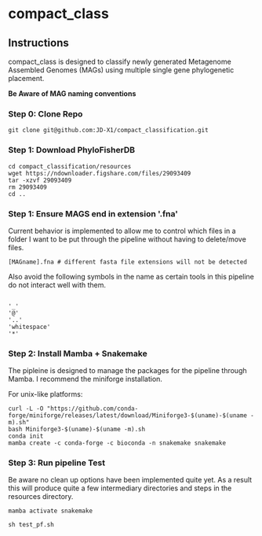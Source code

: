 # compact_class

## Instructions

compact_class is designed to classify newly generated Metagenome Assembled Genomes (MAGs) using multiple single gene phylogenetic placement. 

**Be Aware of MAG naming conventions** 

### Step 0: Clone Repo
```
git clone git@github.com:JD-X1/compact_classification.git

```




### Step 1: Download PhyloFisherDB

```
cd compact_classification/resources
wget https://ndownloader.figshare.com/files/29093409
tar -xzvf 29093409
rm 29093409
cd ..
```

### Step 1: Ensure MAGS end in extension '.fna'

Current behavior is implemented to allow me to control which files in a folder I want to be put through the pipeline without having to delete/move files. 

```
[MAGname].fna # different fasta file extensions will not be detected 
```

Also avoid the following symbols in the name as certain tools in this pipeline do not interact well with them.

```

'_'
'@'
'..'
'whitespace'
'*'

```

### Step 2: Install Mamba + Snakemake

The pipleine is designed to manage the packages for the pipeline through Mamba. I recommend the miniforge installation. 

For unix-like platforms:
```
curl -L -O "https://github.com/conda-forge/miniforge/releases/latest/download/Miniforge3-$(uname)-$(uname -m).sh"
bash Miniforge3-$(uname)-$(uname -m).sh
conda init
mamba create -c conda-forge -c bioconda -n snakemake snakemake

```

### Step 3: Run pipeline Test

Be aware no clean up options have been implemented quite yet. As a result this will produce quite a few intermediary directories and steps in the resources directory.
```
mamba activate snakemake

sh test_pf.sh
```
